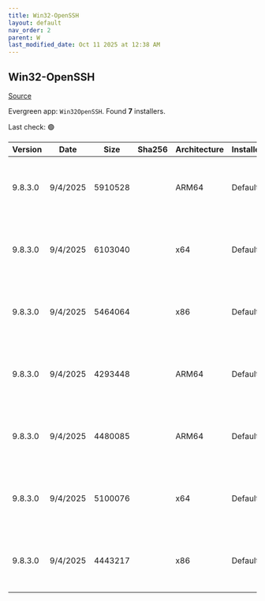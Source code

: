 ```yaml
---
title: Win32-OpenSSH
layout: default
nav_order: 2
parent: W
last_modified_date: Oct 11 2025 at 12:38 AM
---
```


## Win32-OpenSSH

[Source](https://github.com/PowerShell/Win32-OpenSSH/)

Evergreen app: `Win32OpenSSH`. Found **7** installers.

Last check: 🟢

| Version | Date     | Size    | Sha256 | Architecture | InstallerType | Type | URI                                                                                                                                                                                                                        |
| ------- | -------- | ------- | ------ | ------------ | ------------- | ---- | -------------------------------------------------------------------------------------------------------------------------------------------------------------------------------------------------------------------------- |
| 9.8.3.0 | 9/4/2025 | 5910528 |        | ARM64        | Default       | msi  | [https://github.com/PowerShell/Win32-OpenSSH/releases/download/v9.8.3.0p2-Preview/OpenSSH-ARM64-v9.8.3.0.msi](https://github.com/PowerShell/Win32-OpenSSH/releases/download/v9.8.3.0p2-Preview/OpenSSH-ARM64-v9.8.3.0.msi) |
| 9.8.3.0 | 9/4/2025 | 6103040 |        | x64          | Default       | msi  | [https://github.com/PowerShell/Win32-OpenSSH/releases/download/v9.8.3.0p2-Preview/OpenSSH-Win64-v9.8.3.0.msi](https://github.com/PowerShell/Win32-OpenSSH/releases/download/v9.8.3.0p2-Preview/OpenSSH-Win64-v9.8.3.0.msi) |
| 9.8.3.0 | 9/4/2025 | 5464064 |        | x86          | Default       | msi  | [https://github.com/PowerShell/Win32-OpenSSH/releases/download/v9.8.3.0p2-Preview/OpenSSH-Win32-v9.8.3.0.msi](https://github.com/PowerShell/Win32-OpenSSH/releases/download/v9.8.3.0p2-Preview/OpenSSH-Win32-v9.8.3.0.msi) |
| 9.8.3.0 | 9/4/2025 | 4293448 |        | ARM64        | Default       | zip  | [https://github.com/PowerShell/Win32-OpenSSH/releases/download/v9.8.3.0p2-Preview/OpenSSH-ARM.zip](https://github.com/PowerShell/Win32-OpenSSH/releases/download/v9.8.3.0p2-Preview/OpenSSH-ARM.zip)                       |
| 9.8.3.0 | 9/4/2025 | 4480085 |        | ARM64        | Default       | zip  | [https://github.com/PowerShell/Win32-OpenSSH/releases/download/v9.8.3.0p2-Preview/OpenSSH-ARM64.zip](https://github.com/PowerShell/Win32-OpenSSH/releases/download/v9.8.3.0p2-Preview/OpenSSH-ARM64.zip)                   |
| 9.8.3.0 | 9/4/2025 | 5100076 |        | x64          | Default       | zip  | [https://github.com/PowerShell/Win32-OpenSSH/releases/download/v9.8.3.0p2-Preview/OpenSSH-Win64.zip](https://github.com/PowerShell/Win32-OpenSSH/releases/download/v9.8.3.0p2-Preview/OpenSSH-Win64.zip)                   |
| 9.8.3.0 | 9/4/2025 | 4443217 |        | x86          | Default       | zip  | [https://github.com/PowerShell/Win32-OpenSSH/releases/download/v9.8.3.0p2-Preview/OpenSSH-Win32.zip](https://github.com/PowerShell/Win32-OpenSSH/releases/download/v9.8.3.0p2-Preview/OpenSSH-Win32.zip)                   |
